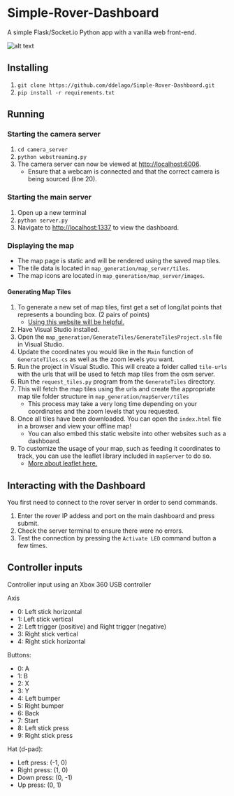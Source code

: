 # Simple-Rover-Dashboard
A simple Flask/Socket.io Python app with a vanilla web front-end.

![alt text](https://github.com/ddelago/Simple-Rover-Dashboard/blob/master/media/dashboard.PNG)

## Installing
1. `git clone https://github.com/ddelago/Simple-Rover-Dashboard.git`
2. `pip install -r requirements.txt`

## Running
### Starting the camera server
1. `cd camera_server`
2. `python webstreaming.py`
3. The camera server can now be viewed at [http://localhost:6006](http://localhost:6006).
    - Ensure that a webcam is connected and that the correct camera is being sourced (line 20).

### Starting the main server
1. Open up a new terminal
2. `python server.py`
3. Navigate to [http://localhost:1337](http://localhost:1337) to view the dashboard.

### Displaying the map
- The map page is static and will be rendered using the saved map tiles.
- The tile data is located in `map_generation/map_server/tiles`.
- The map icons are located in `map_generation/map_server/images`.

#### Generating Map Tiles
1. To generate a new set of map tiles, first get a set of long/lat points that represents a bounding box. (2 pairs of points)
    - [Using this website will be helpful.](http://tools.geofabrik.de/calc/#type=geofabrik_standard&bbox=-97.151475,32.709637,-97.062211,32.749782&tab=1&proj=EPSG:4326&places=2)
2. Have Visual Studio installed. 
3. Open the `map_generation/GenerateTiles/GenerateTilesProject.sln` file in Visual Studio.
4. Update the coordinates you would like in the `Main` function of `GenerateTiles.cs` as well as the zoom levels you want.
5. Run the project in Visual Studio. This will create a folder called `tile-urls` with the urls that will be used to fetch map tiles from the osm server.
6. Run the `request_tiles.py` program from the `GenerateTiles` directory.
7. This will fetch the map tiles using the urls and create the appropriate map tile folder structure in `map_generation/mapServer/tiles` 
    - This process may take a very long time depending on your coordinates and the zoom levels that you requested.
8. Once all tiles have been downloaded. You can open the `index.html` file in a browser and view your offline map!
    - You can also embed this static website into other websites such as a dashboard.
9. To customize the usage of your map, such as feeding it coordinates to track, you can use the leaflet library included in `mapServer` to do so.
    - [More about leaflet here.](https://leafletjs.com/)

## Interacting with the Dashboard
You first need to connect to the rover server in order to send commands.
1. Enter the rover IP addess and port on the main dashboard and press submit.
2. Check the server terminal to ensure there were no errors.
3. Test the connection by pressing the `Activate LED` command button a few times.

## Controller inputs
Controller input using an Xbox 360 USB controller

Axis
- 0: Left stick horizontal
- 1: Left stick vertical
- 2: Left trigger (positive) and Right trigger (negative)
- 3: Right stick vertical
- 4: Right stick horizontal

Buttons:
- 0: A
- 1: B
- 2: X
- 3: Y
- 4: Left bumper
- 5: Right bumper
- 6: Back
- 7: Start
- 8: Left stick press
- 9: Right stick press

Hat (d-pad):
- Left press: (-1, 0)
- Right press: (1, 0)
- Down press: (0, -1)
- Up press: (0, 1)
